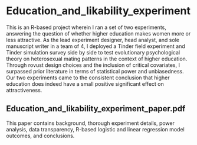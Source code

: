 # Education_and_likability_experiment
This is an R-based project wherein I ran a set of two experiments, answering the question of whether higher education makes women more or less attractive. As the lead experiment designer, head analyst, and sole manuscript writer in a team of 4, I deployed a Tinder field experiment and Tinder simulation survey side by side to test evolutionary psychological theory on heterosexual mating patterns in the context of higher education. Through rovust design choices and the inclusion of critical covariates, I surpassed prior literature in terms of statistical power and unbiasedness. Our two experiments came to the consistent conclusion that higher education does indeed have a small positive significant effect on attractiveness.

## Education_and_likability_experiment_paper.pdf
This paper contains background, thorough experiment details, power analysis, data transparency, R-based logistic and linear regression model outcomes, and conclusions.
